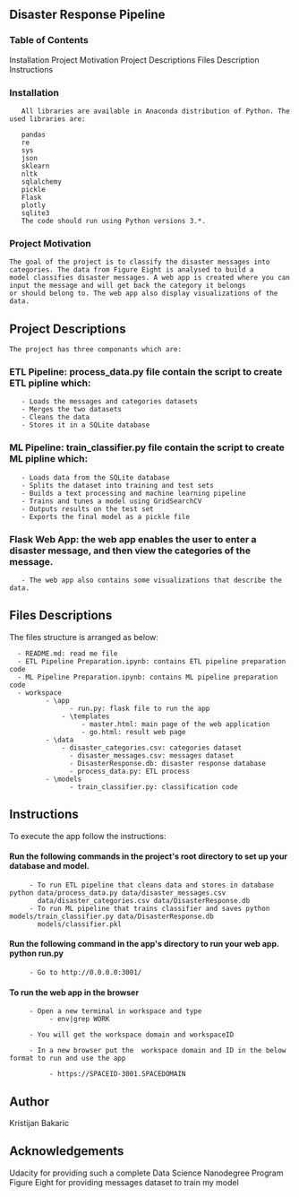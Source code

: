 ## Disaster Response Pipeline

### Table of Contents
Installation
Project Motivation
Project Descriptions
Files Description
Instructions


### Installation

       All libraries are available in Anaconda distribution of Python. The used libraries are:

       pandas
       re
       sys
       json
       sklearn
       nltk
       sqlalchemy
       pickle
       Flask
       plotly
       sqlite3
       The code should run using Python versions 3.*.


### Project Motivation

    The goal of the project is to classify the disaster messages into categories. The data from Figure Eight is analysed to build a 
    model classifies disaster messages. A web app is created where you can input the message and will get back the category it belongs
    or should belong to. The web app also display visualizations of the data.


## Project Descriptions

    The project has three componants which are:

   ### ETL Pipeline: process_data.py file contain the script to create ETL pipline which:
   
       - Loads the messages and categories datasets
       - Merges the two datasets
       - Cleans the data
       - Stores it in a SQLite database
       
       
   ### ML Pipeline: train_classifier.py file contain the script to create ML pipline which:
   
       - Loads data from the SQLite database
       - Splits the dataset into training and test sets
       - Builds a text processing and machine learning pipeline
       - Trains and tunes a model using GridSearchCV
       - Outputs results on the test set
       - Exports the final model as a pickle file
       
       
   ### Flask Web App: the web app enables the user to enter a disaster message, and then view the categories of the message.
   
       - The web app also contains some visualizations that describe the data.



## Files Descriptions

   The files structure is arranged as below:

      - README.md: read me file
      - ETL Pipeline Preparation.ipynb: contains ETL pipeline preparation code
      - ML Pipeline Preparation.ipynb: contains ML pipeline preparation code
      - workspace
	         - \app
		           - run.py: flask file to run the app
	             - \templates
		              - master.html: main page of the web application 
		              - go.html: result web page
	         - \data
	             - disaster_categories.csv: categories dataset
		           - disaster_messages.csv: messages dataset
		           - DisasterResponse.db: disaster response database
		           - process_data.py: ETL process
	         - \models
		           - train_classifier.py: classification code


## Instructions

   To execute the app follow the instructions:

   #### Run the following commands in the project's root directory to set up your database and model.

         - To run ETL pipeline that cleans data and stores in database python data/process_data.py data/disaster_messages.csv
           data/disaster_categories.csv data/DisasterResponse.db
         - To run ML pipeline that trains classifier and saves python models/train_classifier.py data/DisasterResponse.db
           models/classifier.pkl
        
   #### Run the following command in the app's directory to run your web app. python run.py

         - Go to http://0.0.0.0:3001/
      
   #### To run the web app in the browser

         - Open a new terminal in workspace and type
              - env|grep WORK
      
         - You will get the workspace domain and workspaceID
      
         - In a new browser put the  workspace domain and ID in the below format to run and use the app
      
              - https://SPACEID-3001.SPACEDOMAIN
            
            
## Author

  Kristijan Bakaric
                
                
## Acknowledgements

  Udacity for providing such a complete Data Science Nanodegree Program Figure Eight for providing messages dataset to train my model
            
        
  
